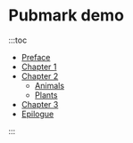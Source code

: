 # Pubmark demo

:::toc

- [Preface](sections/preface.md)
- [Chapter 1](sections/chap-01.md)
- [Chapter 2](sections/chap-02.md)
  - [Animals](sections/chap-02.md#animals)
  - [Plants](sections/chap-02.md#plants)
- [Chapter 3](sections/chap-03.md)
- [Epilogue](sections/epilogue.md)

:::

